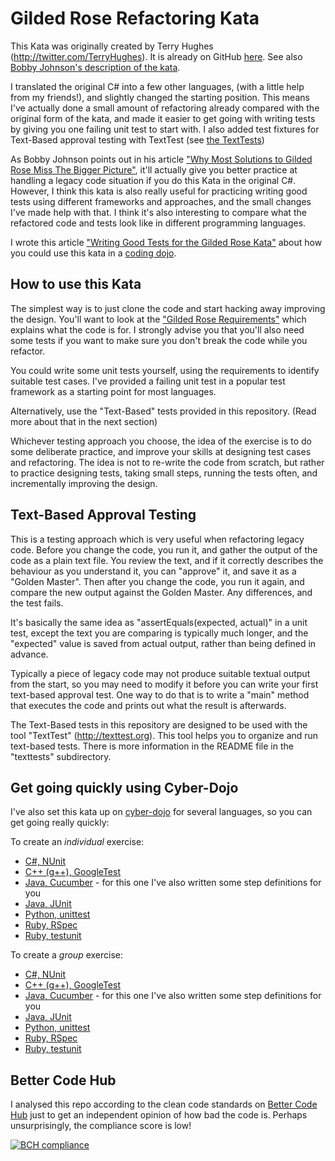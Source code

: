 # Gilded Rose Refactoring Kata

This Kata was originally created by Terry Hughes (http://twitter.com/TerryHughes). It is already on GitHub [here](https://github.com/NotMyself/GildedRose). See also [Bobby Johnson's description of the kata](http://iamnotmyself.com/2011/02/13/refactor-this-the-gilded-rose-kata/).

I translated the original C# into a few other languages, (with a little help from my friends!), and slightly changed the starting position. This means I've actually done a small amount of refactoring already compared with the original form of the kata, and made it easier to get going with writing tests by giving you one failing unit test to start with. I also added test fixtures for Text-Based approval testing with TextTest (see [the TextTests](https://github.com/emilybache/GildedRose-Refactoring-Kata/tree/master/texttests))

As Bobby Johnson points out in his article ["Why Most Solutions to Gilded Rose Miss The Bigger Picture"](http://iamnotmyself.com/2012/12/07/why-most-solutions-to-gilded-rose-miss-the-bigger-picture), it'll actually give you
better practice at handling a legacy code situation if you do this Kata in the original C#. However, I think this kata
is also really useful for practicing writing good tests using different frameworks and approaches, and the small changes I've made help with that. I think it's also interesting to compare what the refactored code and tests look like in different programming languages.

I wrote this article ["Writing Good Tests for the Gilded Rose Kata"](http://coding-is-like-cooking.info/2013/03/writing-good-tests-for-the-gilded-rose-kata/) about how you could use this kata in a [coding dojo](https://leanpub.com/codingdojohandbook).

## How to use this Kata

The simplest way is to just clone the code and start hacking away improving the design. You'll want to look at the ["Gilded Rose Requirements"](https://github.com/emilybache/GildedRose-Refactoring-Kata/tree/master/GildedRoseRequirements.txt) which explains what the code is for. I strongly advise you that you'll also need some tests if you want to make sure you don't break the code while you refactor.

You could write some unit tests yourself, using the requirements to identify suitable test cases. I've provided a failing unit test in a popular test framework as a starting point for most languages.

Alternatively, use the "Text-Based" tests provided in this repository. (Read more about that in the next section)

Whichever testing approach you choose, the idea of the exercise is to do some deliberate practice, and improve your skills at designing test cases and refactoring. The idea is not to re-write the code from scratch, but rather to practice designing tests, taking small steps, running the tests often, and incrementally improving the design. 

## Text-Based Approval Testing

This is a testing approach which is very useful when refactoring legacy code. Before you change the code, you run it, and gather the output of the code as a plain text file. You review the text, and if it correctly describes the behaviour as you understand it, you can "approve" it, and save it as a "Golden Master". Then after you change the code, you run it again, and compare the new output against the Golden Master. Any differences, and the test fails.

It's basically the same idea as "assertEquals(expected, actual)" in a unit test, except the text you are comparing is typically much longer, and the "expected" value is saved from actual output, rather than being defined in advance.

Typically a piece of legacy code may not produce suitable textual output from the start, so you may need to modify it before you can write your first text-based approval test. One way to do that is to write a "main" method that executes the code and prints out what the result is afterwards.

The Text-Based tests in this repository are designed to be used with the tool "TextTest" (http://texttest.org). This tool helps you to organize and run text-based tests. There is more information in the README file in the "texttests" subdirectory.

## Get going quickly using Cyber-Dojo

I've also set this kata up on [cyber-dojo](https://cyber-dojo.org) for several languages, so you can get going really quickly:

To create an *individual* exercise:
- [C#, NUnit](https://cyber-dojo.org/forker/fork_individual/Fz4xFX?index=3)
- [C++ (g++), GoogleTest](https://cyber-dojo.org/forker/fork_individual/qPPrZy?index=7)
- [Java, Cucumber](https://cyber-dojo.org/forker/fork_individual/SvUf30?index=2) - for this one I've also written some step definitions for you
- [Java, JUnit](https://cyber-dojo.org/forker/fork_individual/aJJEN4?index=2)
- [Python, unittest](https://cyber-dojo.org/forker/fork_individual/NFgFys?index=2)
- [Ruby, RSpec](https://cyber-dojo.org/forker/fork_individual/D3xbUV?index=3)
- [Ruby, testunit](https://cyber-dojo.org/forker/fork_individual/zlElgj?index=9)

To create a *group* exercise:
- [C#, NUnit](https://cyber-dojo.org/forker/fork_group/Fz4xFX?index=3)
- [C++ (g++), GoogleTest](https://cyber-dojo.org/forker/fork_group/qPPrZy?index=7)
- [Java, Cucumber](https://cyber-dojo.org/forker/fork_group/SvUf30?index=2) - for this one I've also written some step definitions for you
- [Java, JUnit](https://cyber-dojo.org/forker/fork_group/aJJEN4?index=2)
- [Python, unittest](https://cyber-dojo.org/forker/fork_group/NFgFys?index=2)
- [Ruby, RSpec](https://cyber-dojo.org/forker/fork_group/D3xbUV?index=3)
- [Ruby, testunit](https://cyber-dojo.org/forker/fork_group/zlElgj?index=9)

## Better Code Hub

I analysed this repo according to the clean code standards on [Better Code Hub](https://bettercodehub.com) just to get an independent opinion of how bad the code is. Perhaps unsurprisingly, the compliance score is low!

[![BCH compliance](https://bettercodehub.com/edge/badge/emilybache/GildedRose-Refactoring-Kata?branch=master)](https://bettercodehub.com/) 
